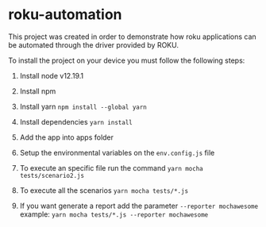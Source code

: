 # roku-automation

This project was created in order to demonstrate how roku applications can be automated through the driver provided by ROKU.

To install the project on your device you must follow the following steps:

1. Install node v12.19.1

2. Install npm

3. Install yarn
   `npm install --global yarn`

4. Install dependencies
   `yarn install`

5. Add the app into apps folder

6. Setup the environmental variables on the `env.config.js` file

7. To execute an specific file run the command `yarn mocha tests/scenario2.js`

8. To execute all the scenarios `yarn mocha tests/*.js`

9. If you want generate a report add the parameter `--reporter mochawesome` example: `yarn mocha tests/*.js --reporter mochawesome`
